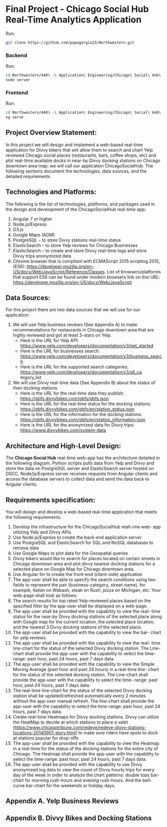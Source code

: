 Final Project - Chicago Social Hub Real-Time Analytics Application
================

Run:

``` bash
git clone https://github.com/papagorgio23/Northwestern.git
```

### Backend

Run:

``` bash
cd Northwestern/440\ -\ Application\ Engineering/Chicago\ Social\ Hub\ App/backend/
node server
```

### Frontend

Run:

``` bash
cd Northwestern/440\ -\ Application\ Engineering/Chicago\ Social\ Hub\ App/frontend/
ng serve
```

## Project Overview Statement:

In this project we will design and implement a web-based real-time
application for Divvy bikers that will allow them to search and chart
Yelp reviewed Chicago social places (restaurants, bars, coffee shops,
etc) and plot real-time available docks in near-by Divvy docking
stations on Chicago downtown area map; we will call our application
ChicagoSocialHub. The following sections document the technologies, data
sources, and the detailed requirements

## Technologies and Platforms:

The following is the list of technologies, platforms, and packages used
in the design and development of the ChicagoSocialHub real-time app:

1.  Angular 7 or higher  
2.  Node.js/Express  
3.  D3.js  
4.  Google Maps (AGM)  
5.  PostgreSQL – to store Divvy stations real-time status  
6.  ElasticSearch – to store Yelp reviews for Chicago Businesses  
7.  ElasticSearch – to create and store Divvy real-time logs and store  
    Divvy trips anonymized data  
8.  Chrome browser that is compliant with ECMAScript 2015 scripting
    2015, (ES6):
    <https://developer.mozilla.org/en-US/docs/Web/JavaScript/Reference/Classes>.
    List of browsers/platforms that support ES6 can be found under
    modern browsers link on this URL:
    <https://developer.mozilla.org/en-US/docs/Web/JavaScript>

## Data Sources:

For this project there are two data sources that we will use for our
application:

1.  We will use Yelp business reviews (See Appendix A) to make
    recommendations for restaurants in Chicago downtown area that are
    highly reviewed and got at least 3-stars on Yelp.
      - Here is the URL for Yelp API:
        <https://www.yelp.com/developers/documentation/v3/get_started>  
      - Here is the URL for businesses search:
        <https://www.yelp.com/developers/documentation/v3/business_search>  
      - Here is the URL for the supported search categories:
        <https://www.yelp.com/developers/documentation/v3/all_ca>
        tegory\_list
2.  We will use Divvy real-time data (See Appendix B) about the status
    of their docking stations
      - Here is the URL for the real-time data they publish:
        <https://gbfs.divvybikes.com/gbfs/gbfs.json>  
      - Here is the URL for the real-time status for the docking
        stations:
        <https://gbfs.divvybikes.com/gbfs/en/station_status.json>  
      - Here is the URL for the information for the docking stations:
        <https://gbfs.divvybikes.com/gbfs/en/station_information.json>  
      - Here is the URL for the anonymized data for Divvy trips:
        <https://www.divvybikes.com/system-data>

## Architecture and High-Level Design:

The **Chicago Social Hub** real-time web-app has the architecture
detailed in the following diagram. Python scripts pulls data from Yelp
and Divvy and store the data on PostgreSQL server and ElasticSearch
server hosted on DSCC. Node/js/Express server receives requests from
Angular clients and access the database servers to collect data and send
the data back to Angular clients.

## Requirements specification:

You will design and develop a web-based real-time application that meets
the following requirements:

1.  Develop the infrastructure for the ChicagoSocialHub realt-ime web-
    app utilizing Yelp and Divvy APIs.  
2.  Use Node.js/Express to create the back-end application server  
3.  Use PostgreSQL and ElasticSearch for SQL and NoSQL databases to
    retrieve data  
4.  Use Google Maps to plot data for the Geospatial queries  
5.  Divvy bikers would like to search for places located on certain
    streets in Chicago downtown area and plot divvy nearest docking
    stations for a selected place on Google Map for Chicago downtown
    area.  
6.  Use Angular for to create the front-end (client-side) application  
7.  The app-user shall be able to specify the search conditions using
    two fields to represent the pair (business-category, street-name),
    for example, Italian on Wabash, steak on Rush, pizza on Michigan,
    etc. Your web-page shall look as follows:  
8.  The search results for top rated Yelp-reviewed places based on the
    specified filter by the app-user shall be displayed on a web-page.  
9.  The app-user shall be provided with the capability to view the real-
    time status for the near-by Divvy docking stations of the selected
    place along with Google map for the current location, the selected
    place location, and the nearest 3 Divvy docking stations of the
    selected place.  
10. The app-user shall be provided with the capability to view the bar-
    chart for yelp reviews.  
11. The app-user shall be provided with the capability to view the real-
    time line-chart for the status of the selected Divvy docking
    station. The Line-chart shall provide the app-user with the
    capability to select the time-range: past hour, past 24 hours, past
    7 days data.  
12. The app-user shall be provided with the capability to view the
    Simple Moving Average (past hour and past 24 hours) in a real-time
    line- chart for the status of the selected docking station. The
    Line-chart shall provide the app-user with the capability to select
    the time- range: past hour, past 24 hours, past 7 days data.  
13. The real-time line-chart for the status of the selected Divvy
    docking station shall be updated/refreshed automatically every 2
    minutes without the app-user manual refresh. The line-chart shall
    provide the app-user with the capability to select the time-range:
    past hour, past 24 hours, past 7 days data.  
14. Create real-time Heatmaps for Divvy docking stations. Divvy can
    utilize the HeatMap to decide at which stations to place a valet
    (<https://www.chicagotribune.com/redeye/redeye-divvy-stations-locations-20140901-story.html>)
    to make sure riders have spots to dock at stations popular for
    drop-offs  
15. The app-user shall be provided with the capability to view the
    Heatmap in a real-time for the status of the docking stations for
    the entire city of Chicago. The Heatmap shall provide the app-user
    with the capability to select the time-range: past hour, past 24
    hours, past 7 days data.  
16. The app-user shall be provided with the capability to use Divvy
    anonymized log data to view the count of Divvy hourly trips for
    every day of the week in order to analyze the chart patterns: double
    tops bar-chart for morning rush-hours and evening rush-hours. And
    the bell-curve bar-chart for the weekends or holiday days.

## Appendix A. Yelp Business Reviews

## Appendix B. Divvy Bikes and Docking Stations
